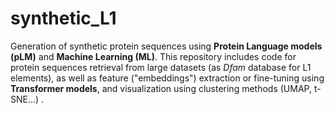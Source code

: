 # synthetic_L1
Generation of synthetic protein sequences using **Protein Language models (pLM)** and **Machine Learning (ML)**. This repository includes code for protein sequences retrieval from large datasets (as *Dfam* database for L1 elements), as well as feature ("embeddings") extraction or fine-tuning using **Transformer models**, and visualization using clustering methods (UMAP, t-SNE...) .
